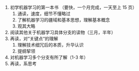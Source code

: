 
1. 初学机器学习的第一本书 （要快，一个月完成，一天至上 15 页）
	1. 通读，速度，细节不懂略过
	2. 了解机器学习的疆域和基本思想，理解基本概念
	3. 观其大略
2. 阅读其他关于机器学习具体分支的读物（三月，半年）
3. 再读，对“关键点“的理解
	1. 理解技术细冗后的本质，升华认识
	2. 提纲挈领
4. 对机器学习多个分支有所了解（1-3 年）
5. 再读，系思考